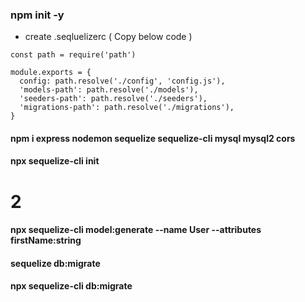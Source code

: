 ### npm init -y

- create .seqluelizerc ( Copy below code )

```
const path = require('path')

module.exports = {
  config: path.resolve('./config', 'config.js'),
  'models-path': path.resolve('./models'),
  'seeders-path': path.resolve('./seeders'),
  'migrations-path': path.resolve('./migrations'),
}

```

#### npm i express nodemon sequelize sequelize-cli mysql mysql2 cors

#### npx sequelize-cli init

# 2

#### npx sequelize-cli model:generate --name User --attributes firstName:string

#### sequelize db:migrate

#### npx sequelize-cli db:migrate
